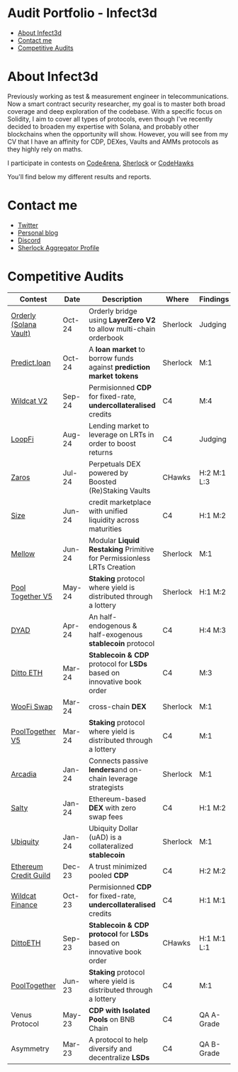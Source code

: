 # Audit Portfolio - Infect3d
- [About Infect3d](#about-Infect3d)
- [Contact me](#contact-me)
- [Competitive Audits](#competitive-audits)

# About Infect3d
Previously working as test & measurement engineer in telecommunications.
Now a smart contract security researcher, my goal is to master both broad coverage and deep exploration of the codebase.
With a specific focus on Solidity, I aim to cover all types of protocols, even though I've recently decided to broaden my expertise with Solana, and probably other blockchains when the opportunity will show.
However, you will see from my CV that I have an affinity for CDP, DEXes, Vaults and AMMs protocols as they highly rely on maths.

I participate in contests on [Code4rena](https://code4rena.com/), [Sherlock](https://www.sherlock.xyz/) or [CodeHawks](https://www.codehawks.com/)

You'll find below my different results and reports.

# Contact me
- [Twitter](https://twitter.com/InfectedCrypto)
- [Personal blog](https://another-infected-blog.vercel.app/)
- [Discord](https://discordapp.com/users/209246832675651585)
- [Sherlock Aggregator Profile](https://audits.sherlock.xyz/watson/infect3d)


# Competitive Audits
| Contest																				| Date		| Description 																	| Where 	| Findings				| Mention						| Report																											|
| ------------------------------------------------------------------------------------	| --------- |--------------------------------------------------------------------------		| --------	| -----------------		| ---------------------------	| ----------------------------------------------------------	|
| [Orderly (Solana Vault)](https://audits.sherlock.xyz/contests/524)					| Oct-24	| Orderly bridge using **LayerZero V2** to allow multi-chain orderbook			| Sherlock	| Judging				|								| [Not public yet](Contests/In_Progress.md)   					|
| [Predict.loan](https://audits.sherlock.xyz/contests/561)								| Oct-24	| A **loan market** to borrow funds against **prediction market tokens**		| Sherlock	| M:1					| 🏅 5th place					| [Link](Contests/2024/2024-10-Predict_loan.md)   					|
| [Wildcat V2](https://code4rena.com/audits/2024-08-the-wildcat-protocol)				| Sep-24	| Permisionned **CDP** for fixed-rate, **undercollateralised** credits			| C4		| M:4					| 🥈 2nd place					| [Link](Contests/2024/2024-09_Wildcat_Finance.md)   					|
| [LoopFi](https://code4rena.com/audits/2024-07-loopfi#top)								| Aug-24	| Lending market to leverage on LRTs in order to boost returns					| C4		| Judging				|								| [Not public yet](Contests/In_Progress.md)   					|
| [Zaros](https://codehawks.cyfrin.io/c/2024-07-zaros/results?t=report)					| Jul-24	| Perpetuals DEX powered by Boosted (Re)Staking Vaults							| CHawks	| H:2 M:1 L:3			|								| [Link](Contests/2024/2024-07_Zaros.md)   						|
| [Size](https://code4rena.com/audits/2024-06-size)										| Jun-24	| credit marketplace with unified liquidity across maturities					| C4		| H:1 M:2				|								| [Link](Contests/2024/2024-06_Size.md)  			 			|
| [Mellow](https://audits.sherlock.xyz/contests/423)									| Jun-24	| Modular **Liquid Restaking** Primitive for Permissionless LRTs Creation 		| Sherlock	| M:1					| 🏅 5th place					| [Link](Contests/2024/2024-06_Mellow.md)   					|
| [Pool Together V5](https://audits.sherlock.xyz/contests/225)							| May-24	| **Staking** protocol where yield is distributed through a lottery				| Sherlock	| H:1 M:2				|	9th place					| [Link](Contests/2024/2024-05_Pool_Together.md)  				|
| [DYAD](https://code4rena.com/audits/2024-04-dyad#top)									| Apr-24	| An half-endogenous & half-exogenous **stablecoin** protocol					| C4		| H:4 M:3				|								| [Link](Contests/2024/2024-05_Dyad.md)   						|
| [Ditto ETH](https://code4rena.com/audits/2024-03-dittoeth#top)						| Mar-24	| **Stablecoin & CDP** protocol for **LSDs** based on innovative book order		| C4		| M:3					| 🎯 Solo M						| [Link](Contests/2024/2024-03_DittoETH.md)  					|
| [WooFi Swap](https://audits.sherlock.xyz/contests/277)								| Mar-24	| cross-chain **DEX**															| Sherlock	| M:1					|	8th place					| [Link](Contests/2024/2024-03_WooFi.md)    					|
| [PoolTogether V5](https://code4rena.com/audits/2024-03-pooltogether#top)				| Mar-24	| **Staking** protocol where yield is distributed through a lottery				| C4		| M:1					|	8th place					| [Link](Contests/2024/2024-03_Pool_Together.md)				|
| [Arcadia](https://audits.sherlock.xyz/contests/137)									| Jan-24	| Connects passive **lenders**and on-chain leverage strategists					| Sherlock	| M:1					|								| [Link](Contests/2024/2024-01_Arcadia.md)						|
| [Salty](https://code4rena.com/audits/2024-01-saltyio#top)								| Jan-24	| Ethereum-based **DEX** with zero swap fees									| C4		| H:1 M:2				|								| [Link](Contests/2024/2024-01_SaltyIO.md)						|
| [Ubiquity](https://audits.sherlock.xyz/contests/138)									| Jan-24	| Ubiquity Dollar (uAD) is a collateralized **stablecoin**						| Sherlock	| M:1					|								| [Link](Contests/2024/2024-01_Ubiquity.md)   					|
| [Ethereum Credit Guild](https://code4rena.com/audits/2023-12-ethereum-credit-guild)	| Dec-23	| A trust minimized pooled **CDP**												| C4		| H:2 M:2				|  								| [Link](Contests/2023/2023-12_Ethereum_Credit_Guild.md)		|
| [Wildcat Finance](https://code4rena.com/audits/2023-10-the-wildcat-protocol#top)		| Oct-23	| Permisionned **CDP** for fixed-rate, **undercollateralised** credits			| C4		| H:1  M:1				| 								| [Link](Contests/2023/2023-10_Wildcat_Finance.md) 				|
| [DittoETH](https://www.codehawks.com/contests/clm871gl00001mp081mzjdlwc)				| Sep-23	| **Stablecoin & CDP protocol** for **LSDs** based on innovative book order		| CHawks	| H:1 M:1 L:1			| 1 H selected for report		| [Link](Contests/2023/2023-09_DittoETH.md)       				|
| [PoolTogether](https://code4rena.com/audits/2021-10-pooltogether-v4-contest#top)		| Jun-23	| **Staking** protocol where yield is distributed through a lottery				| C4		| M:1					| 1 M Selected for report		| [Link](Contests/2023/2023-06_Pool_Together.md)				|
| Venus Protocol																		| May-23	| **CDP with Isolated Pools** on BNB Chain										| C4		| QA A-Grade			|								| [Link](Contests/2023/2023-05_Venus_Protocol.md)				|
| Asymmetry																				| Mar-23	| A protocol to help diversify and decentralize **LSDs**						| C4		| QA B-Grade			|								| [Link](Contests/2023/2023-03_Asymmetry.md) 					|

